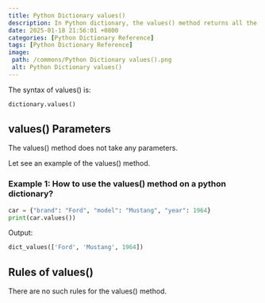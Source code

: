 ```yaml
---
title: Python Dictionary values()
description: In Python dictionary, the values() method returns all the values of a given dictionary inside a list..
date: 2025-01-18 21:56:01 +0800
categories: [Python Dictionary Reference]
tags: [Python Dictionary Reference]
image:
 path: /commons/Python Dictionary values().png
 alt: Python Dictionary values()
---
```


The syntax of values() is:

```python
dictionary.values()

```

## values() Parameters

The values() method does not take any parameters.

<script type="text/javascript">
	atOptions = {
		'key' : '98858c4e91885e00ea9926beee01c03e',
		'format' : 'iframe',
		'height' : 90,
		'width' : 728,
		'params' : {}
	};
</script>
<script type="text/javascript" src="//www.highperformanceformat.com/98858c4e91885e00ea9926beee01c03e/invoke.js"></script>
Let see an example of the values() method.

### Example 1: How to use the values() method on a python dictionary?

```python
car = {"brand": "Ford", "model": "Mustang", "year": 1964}
print(car.values())

```

<script type="text/javascript">
	atOptions = {
		'key' : '98858c4e91885e00ea9926beee01c03e',
		'format' : 'iframe',
		'height' : 90,
		'width' : 728,
		'params' : {}
	};
</script>
<script type="text/javascript" src="//www.highperformanceformat.com/98858c4e91885e00ea9926beee01c03e/invoke.js"></script>
Output:

```python
dict_values(['Ford', 'Mustang', 1964])

```

<script type="text/javascript">
	atOptions = {
		'key' : '98858c4e91885e00ea9926beee01c03e',
		'format' : 'iframe',
		'height' : 90,
		'width' : 728,
		'params' : {}
	};
</script>
<script type="text/javascript" src="//www.highperformanceformat.com/98858c4e91885e00ea9926beee01c03e/invoke.js"></script>
## Rules of values()

There are no such rules for the values() method.